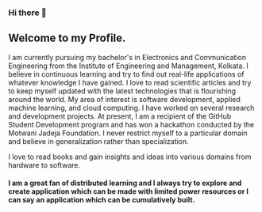 ### Hi there 👋

<!--
**Cenrax/Cenrax** is a ✨ _special_ ✨ repository because its `README.md` (this file) appears on your GitHub profile.
Here are some ideas to get you started:

## Welcome to my Profile

- 🔭 I’m currently working on ...
- 🌱 I’m currently learning ...
- 👯 I’m looking to collaborate on ...
- 🤔 I’m looking for help with ...
- 💬 Ask me about ...
- 📫 How to reach me: ...
- 😄 Pronouns: ...
- ⚡ Fun fact: ...
-->


## Welcome to my Profile.

I am currently pursuing my bachelor's in Electronics and Communication Engineering from the Institute of Engineering and Management, Kolkata. I believe in continuous learning and try to find out real-life applications of whatever knowledge I have gained. I love to read scientific articles and try to keep myself updated with the latest technologies that is flourishing around the world. My area of interest is software development, applied machine learning, and cloud computing.
I have worked on several research and development projects. At present, I am a recipient of the GitHub Student Development program and has won a hackathon conducted by the Motwani Jadeja Foundation. I never restrict myself to a particular domain and believe in generalization rather than specialization.

I love to read books and gain insights and ideas into various domains from hardware to software. 



#### I am a great fan of distributed learning and I always try to explore and create application which can be made with limited power resources or I can say an application which can be cumulatively built.
